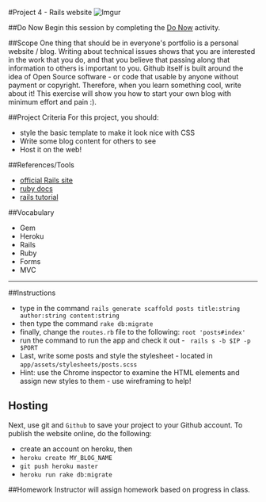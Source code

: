 #Project 4 - Rails website
![Imgur](http://guides.rubyonrails.org/images/getting_started/rails_welcome.png)

##Do Now 
Begin this session by completing the [Do Now](doNow.md) activity.

##Scope
One thing that should be in everyone's portfolio is a personal website / blog. Writing about technical issues shows that you are interested in the work that you do, and that you believe that passing along that information to others is important to you. Github itself is built around the idea of Open Source software - or code that usable by anyone without payment or copyright. Therefore, when you learn something cool, write about it! This exercise will show you how to start your own blog with minimum effort and pain :). 

##Project Criteria
For this project, you should: 
- style the basic template to make it look nice with CSS 
- Write some blog content for others to see 
- Host it on the web!

##References/Tools
* [official Rails site](http://rubyonrails.org/)
* [ruby docs](http://ruby-doc.org/)
* [rails tutorial](https://www.railstutorial.org/)

 
##Vocabulary

* Gem
* Heroku
* Rails
* Ruby 
* Forms
* MVC

***
##Instructions

- type in the command `rails generate scaffold posts title:string author:string content:string` 
- then type the command `rake db:migrate`
- finally, change the `routes.rb` file to the following: 
  `root 'posts#index'`
- run the command to run the app and check it out - ` rails s -b $IP -p $PORT`
- Last, write some posts and style the stylesheet - located in `app/assets/stylesheets/posts.scss` 
- Hint: use the Chrome inspector to examine the HTML elements and assign new styles to them - use wireframing to help!

## Hosting 

Next, use git and `Github` to save your project to your Github account. 
To publish the website online, do the following: 
- create an account on heroku, then
- `heroku create MY_BLOG_NAME` 
- `git push heroku master` 
- `heroku run rake db:migrate` 

##Homework
Instructor will assign homework based on progress in class.



